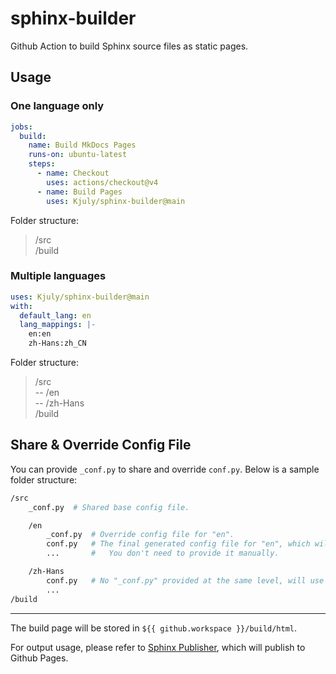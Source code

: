 # sphinx-builder
Github Action to build Sphinx source files as static pages.

## Usage

### One language only

```yaml
jobs:
  build:
    name: Build MkDocs Pages
    runs-on: ubuntu-latest
    steps:
      - name: Checkout
        uses: actions/checkout@v4
      - name: Build Pages
        uses: Kjuly/sphinx-builder@main
```

Folder structure:
> /src  
> /build

### Multiple languages

```yaml
uses: Kjuly/sphinx-builder@main
with:
  default_lang: en
  lang_mappings: |-
    en:en
    zh-Hans:zh_CN
```

Folder structure:
> /src  
> -- /en  
> -- /zh-Hans  
> /build  

## Share & Override Config File

You can provide `_conf.py` to share and override `conf.py`. Below is a sample folder structure:

```sh
/src  
    _conf.py  # Shared base config file.

    /en  
        _conf.py  # Override config file for "en".  
        conf.py   # The final generated config file for "en", which will be updated for each build process.
        ...       #   You don't need to provide it manually.

    /zh-Hans  
        conf.py   # No "_conf.py" provided at the same level, will use "conf.py" as it was.
        ...
/build  
```

---

The build page will be stored in `${{ github.workspace }}/build/html`.

For output usage, please refer to [Sphinx Publisher](sphinx-publisher), which will publish to Github Pages.


  [sphinx-publisher]: https://github.com/Kjuly/sphinx-publisher
